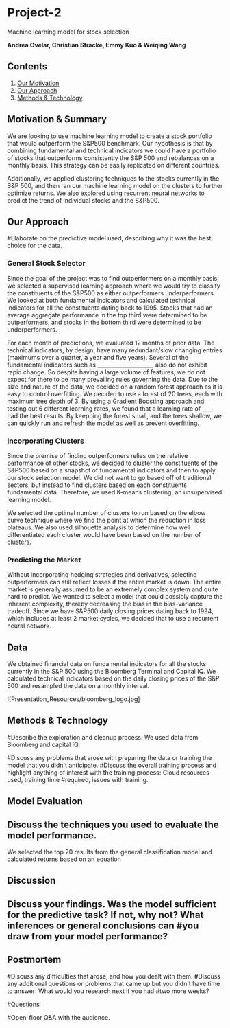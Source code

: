 # Project-2

Machine learning model for stock selection 

**Andrea Ovelar, Christian Stracke, Emmy Kuo & Weiqing Wang**

## Contents

1. [Our Motivation](!Motivation-&-Summary) 
1. [Our Approach](!Our-Approach)
1. [Methods & Technology](!Methods-&-Technology)


## Motivation & Summary


We are looking to use machine learning model to create a stock portfolio that would outperform the S&P500 benchmark. Our hypothesis is that by combining fundamental and technical indicators we could have a portfolio of stocks that outperforms consistently the S&P 500 and rebalances on a monthly basis. This strategy can be easily replicated on different countries. 

Additionally, we applied clustering techniques to the stocks currently in the S&P 500, and then ran our machine learning model on the clusters to further optimize returns. We also explored using recurrent neural networks to predict the trend of individual stocks and the S&P500.



## Our Approach

#Elaborate on the predictive model used, describing why it was the best choice for the data.

### General Stock Selector

Since the goal of the project was to find outperformers on a monthly basis, we selected a supervised learning approach where we would try to classify the constituents of the S&P500 as either outperformers underperformers. We looked at both fundamental indicators and calculated technical indicators for all the constituents dating back to 1995. Stocks that had an average aggregate performance in the top third were determined to be outperformers, and stocks in the bottom third were determined to be underperformers. 

For each month of predictions, we evaluated 12 months of prior data.  The technical indicators, by design, have many redundant/slow changing entries (maximums over a quarter, a year and five years). Several of the fundamental indicators such as ____________________, also do not exhibit rapid change. So despite having a large volume of features, we do not expect for there to be many prevailing rules governing the data. Due to the size and nature of the data, we decided on a random forest approach as it is easy to control overfitting. We decided to use a forest of 20 trees, each with maximum tree depth of 3. By using a Gradient Boosting approach and testing out 6 different learning rates, we found that a learning rate of ____ had the best results. By keepping the forest small, and the trees shallow, we can quickly run and refresh the model as well as prevent overfitting. 

### Incorporating Clusters

Since the premise of finding outperformers relies on the relative performance of other stocks, we decided to cluster the constituents of the S&P500 based on a snapshot of fundamental indicators and then to apply our stock selection model. We did not want to go based off of traditional sectors, but instead to find clusters based on each constituents fundamental data. Therefore, we used K-means clustering, an unsupervised learning model.

We selected the optimal number of clusters to run based on the elbow curve technique where we find the point at which the reduction in loss plateaus. We also used silhouette analysis to determine how well differentiated each cluster would have been based on the number of clusters. 

### Predicting the Market

Without incorporating hedging strategies and derivatives, selecting outperformers can still reflect losses if the entire market is down. The entire market is generally assumed to be an extremely complex system and quite hard to predict. We wanted to select a model that could possibly capture the inherent complexity, thereby decreasing the bias in the bias-variance tradeoff. Since we have S&P500 daily closing prices dating back to 1994, which includes at least 2 market cycles, we decided that to use a recurrent neural network.

## Data

We obtained financial data on fundamental indicators for all the stocks currently in the S&P 500 using the Bloomberg Terminal and Capital IQ. We calculated technical indicators based on the daily closing prices of the S&P 500 and resampled the data on a monthly interval. 

![Presentation_Resources/bloomberg_logo.jpg]


## Methods & Technology

#Describe the exploration and cleanup process.
We used data from Bloomberg and capital IQ. 

#Discuss any problems that arose with preparing the data or training the model that you didn't anticipate.
#Discuss the overall training process and highlight anything of interest with the training process: Cloud resources used, training time #required, issues with training.



## Model Evaluation

## Discuss the techniques you used to evaluate the model performance.

We selected the top 20 results from the general classification model and calculated returns based on an equation


## Discussion

## Discuss your findings. Was the model sufficient for the predictive task? If not, why not? What inferences or general conclusions can #you draw from your model performance?



## Postmortem

#Discuss any difficulties that arose, and how you dealt with them.
#Discuss any additional questions or problems that came up but you didn't have time to answer: What would you research next if you had #two more weeks?



#Questions

#Open-floor Q&A with the audience.
